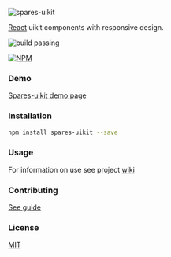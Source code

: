 ![spares-uikit](https://cdn.rawgit.com/korchemkin/spares-uikit/17dc1653/logo/spares-uikit-logo.svg)

[React](https://facebook.github.io/react/) uikit components with responsive design.

![build passing](https://img.shields.io/badge/build-passing-brightgreen.svg)

[![NPM](https://nodei.co/npm/spares-uikit.png?downloads=true&downloadRank=true&stars=true)](https://nodei.co/npm/spares-uikit/)


### Demo

[Spares-uikit demo page](https://korchemkin.github.io/spares-uikit/build/)

### Installation

```sh
npm install spares-uikit --save
```

### Usage

For information on use see project [wiki](https://github.com/korchemkin/spares-uikit/wiki)

### Contributing

[See guide](https://github.com/korchemkin/spares-uikit/blob/master/CONTRIBUTING.md)

### License

[MIT](https://github.com/korchemkin/spares-uikit/wiki/License)
